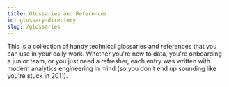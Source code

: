 ```yaml
---
title: Glossaries and References
id: glossary-directory
slug: /glossaries
---
```


<section className="community-home">

This is a collection of handy technical glossaries and references that you can use in your daily work. Whether you're new to data, you're onboarding a junior team, or you just need a refresher, each entry was written with modern analytics engineering in mind (so you don't end up sounding like you're stuck in 2011).

<div className="grid--2-col">

<Card
    title="Analytics Engineering Glossary"
    body="This is a living collection of terms & concepts commonly used in the data industry that are super relevant for Analytics Engineers."
    link="/glossary"
    icon="star"
/>

<Card
    title="SQL Glossary"
    body="Can't remember the different DATEADD syntaxes for each data warehouse or platform? This handy reference guide is great for SQL experts and beginners alike."
    link="/sql-glossary"
    icon="discussions"
/>

</div>
</section>
